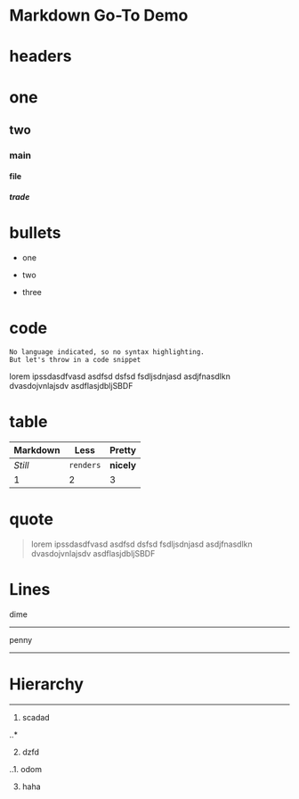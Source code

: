 Markdown Go-To Demo 
===================

# headers

# one
## two
### main
#### file
##### trade

# bullets

+ one
- two 
* three

# code


```
No language indicated, so no syntax highlighting. 
But let's throw in a code snippet
```

lorem ipssdasdfvasd asdfsd dsfsd fsdljsdnjasd asdjfnasdlkn dvasdojvnlajsdv asdflasjdbljSBDF 

# table

Markdown | Less | Pretty
--- | --- | ---
*Still* | `renders` | **nicely**
1 | 2 | 3

# quote

> lorem ipssdasdfvasd asdfsd dsfsd fsdljsdnjasd asdjfnasdlkn dvasdojvnlajsdv asdflasjdbljSBDF 



# Lines

dime 

____

penny 

***

# Hierarchy
--------------

1. scadad

..*

2. dzfd

..1. odom

3. haha